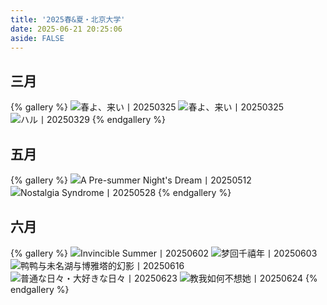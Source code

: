 ```yaml
---
title: '2025春&夏・北京大学'
date: 2025-06-21 20:25:06
aside: FALSE
---
```

## 三月
{% gallery %}
![春よ、来い丨20250325](https://s2.loli.net/2025/06/24/MZylHKRE6vOXgYs.jpg)
![春よ、来い丨20250325](https://s2.loli.net/2025/06/24/QqSbxMkmut6KaU2.jpg)
![ハル丨20250329](https://s2.loli.net/2025/06/24/aiWxu918qSdNM3w.jpg)
{% endgallery %}

## 五月
{% gallery %}
![A Pre-summer Night's Dream丨20250512](https://s2.loli.net/2025/06/22/fVSnCqzAGPXcWrE.jpg)![Nostalgia Syndrome丨20250528](https://s2.loli.net/2025/06/22/nKaVtGp6PoxIJlr.jpg)
{% endgallery %}

## 六月
{% gallery %}
![Invincible Summer丨20250602](https://s2.loli.net/2025/06/22/D89KjZxhpSCFHRG.jpg)
![梦回千禧年丨20250603](https://s2.loli.net/2025/06/22/7XAishkmvrfjwIg.jpg)
![鸭鸭与未名湖与博雅塔的幻影丨20250616](https://s2.loli.net/2025/06/22/AJeoXdtYjpREksU.jpg)
![普通な日々・大好きな日々丨20250623](https://s2.loli.net/2025/06/24/Dft3CvOVQq7jxJU.jpg)
![教我如何不想她丨20250624](https://s2.loli.net/2025/06/24/wZ8IzcbVQ6dlOjW.jpg)
{% endgallery %}